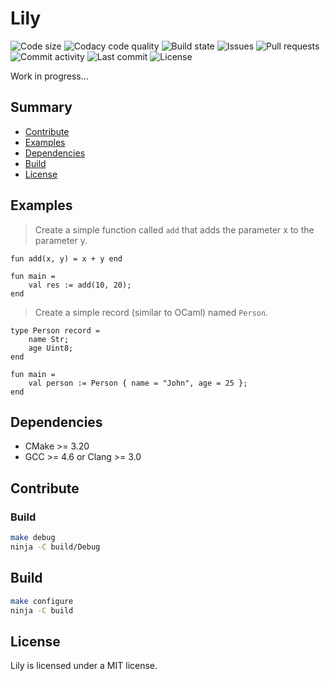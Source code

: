 # Lily

![Code size](https://img.shields.io/github/languages/code-size/ArthurPV/lily?style=flat)
![Codacy code quality](https://img.shields.io/codacy/grade/7f4284cccba541ca9ec576272fa88134?style=flat)
![Build state](https://img.shields.io/github/actions/workflow/status/ArthurPV/lily/cmake.yml?branch=main&style=flat)
![Issues](https://img.shields.io/github/issues/ArthurPV/lily)
![Pull requests](https://img.shields.io/github/issues-pr/ArthurPV/lily)
![Commit activity](https://img.shields.io/github/commit-activity/w/ArthurPV/lily)
![Last commit](https://img.shields.io/github/last-commit/ArthurPV/lily)
![License](https://img.shields.io/github/license/ArthurPV/lily)

Work in progress...

## Summary

* [Contribute](#contribute)
* [Examples](#examples)
* [Dependencies](#dependencies)
* [Build](#build)
* [License](#license)

## Examples

> Create a simple function called `add` that adds the parameter x to the parameter y.

```lily
fun add(x, y) = x + y end

fun main =
    val res := add(10, 20);
end
```

> Create a simple record (similar to OCaml) named `Person`. 

```lily
type Person record =
    name Str;
    age Uint8;
end

fun main =
    val person := Person { name = "John", age = 25 };
end
```

## Dependencies

- CMake >= 3.20
- GCC >= 4.6 or Clang >= 3.0

## Contribute

### Build

```bash
make debug
ninja -C build/Debug
```

## Build

```bash
make configure
ninja -C build
```

## License
Lily is licensed under a MIT license.
